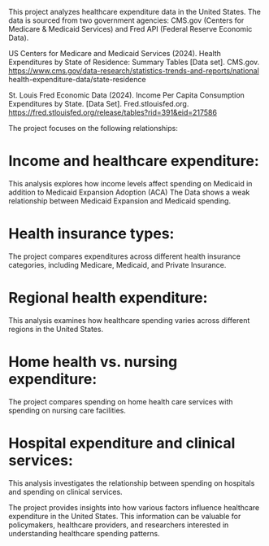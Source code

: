 This project analyzes healthcare expenditure data in the United States. The data is sourced from two government agencies: CMS.gov (Centers for Medicare & Medicaid Services) and Fred API (Federal Reserve Economic Data). 

US Centers for Medicare and Medicaid Services (2024). Health Expenditures by State of Residence: Summary 	Tables [Data set]. CMS.gov. https://www.cms.gov/data-research/statistics-trends-and-reports/national health-expenditure-data/state-residence

St. Louis Fred Economic Data (2024). Income Per Capita Consumption Expenditures by State. [Data 	Set]. Fred.stlouisfed.org. https://fred.stlouisfed.org/release/tables?rid=391&eid=217586

The project focuses on the following relationships:

# Income and healthcare expenditure: 
This analysis explores how income levels affect spending on Medicaid in addition to Medicaid Expansion Adoption (ACA) The Data shows a weak relationship between Medicaid Expansion and Medicaid spending.
# Health insurance types: 
The project compares expenditures across different health insurance categories, including Medicare, Medicaid, and Private Insurance.
# Regional health expenditure: 
This analysis examines how healthcare spending varies across different regions in the United States.
# Home health vs. nursing expenditure: 
The project compares spending on home health care services with spending on nursing care facilities.
# Hospital expenditure and clinical services:
This analysis investigates the relationship between spending on hospitals and spending on clinical services.

The project provides insights into how various factors influence healthcare expenditure in the United States. This information can be valuable for policymakers, healthcare providers, and researchers interested in understanding healthcare spending patterns.

